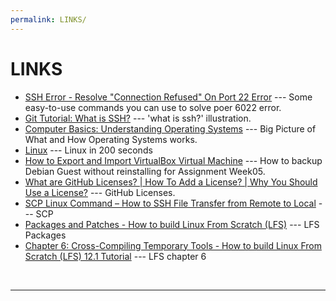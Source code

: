 ```yaml
---
permalink: LINKS/
---
```


# LINKS

* [SSH Error - Resolve "Connection Refused" On Port 22 Error](https://youtu.be/HI3IBzw4vrc?si=FwRDdt7ggFMQSLXE) --- 
Some easy-to-use commands you can use to solve poer 6022 error.
* [Git Tutorial: What is SSH?](https://youtu.be/X9jAjG3PWPo?si=3JvmB7fJpS-ORU2f) --- 
  'what is ssh?' illustration.
* [Computer Basics: Understanding Operating Systems](https://youtu.be/fkGCLIQx1MI?si=HV06Z_8Dh-hxCI2g) --- Big Picture of What and How Operating Systems works.
* [Linux](https://youtu.be/rrB13utjYV4?si=KRzvgpjqCyjiWzCv) --- Linux in 200 seconds
* [How to Export and Import VirtualBox Virtual Machine](https://youtu.be/7GbPbaMwlKw?si=esJLx4d7h8snXNrK) --- How to backup Debian Guest without reinstalling for Assignment Week05.
* [What are GitHub Licenses? | How To Add a License? | Why You Should Use a License?](https://youtu.be/ndORMSnb2nw?si=8_gNurDr8WyxVH-g) --- GitHub Licenses.
* [SCP Linux Command – How to SSH File Transfer from Remote to Local](https://www.freecodecamp.org/news/scp-linux-command-example-how-to-ssh-file-transfer-from-remote-to-local/) --- SCP
* [Packages and Patches - How to build Linux From Scratch (LFS)](https://youtu.be/5KKWC1QMVtI?si=DAZf96t0er4UvQ58) --- LFS Packages
* [Chapter 6: Cross-Compiling Temporary Tools - How to build Linux From Scratch (LFS) 12.1 Tutorial](https://youtu.be/A51L_e6s7TI?si=Bn-M3Zb1mfXLKcaI) --- LFS chapter 6
<br>
<hr>
